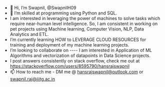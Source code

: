 - 👋 Hi, I’m Swapnil, @SwapnilH09
- 👀 I’m skilled at programming using Python and SQL.
- I am interested in leveraging the power of machines to solve tasks which require near-human level intelligence. So, I am consistent in working on pet projects using Machine learning, Computer Vision, NLP, Data Analytics and ETL.
- I’m currently learning HOW to LEVERAGE CLOUD RESOURCES for training and deployment of my machine learning projects.
- I’m looking to collaborate on ---- I am interested in Application of ML Algorithms and vectorization of datapoints in Data Science projects.
- I post answers consistently on stack overflow, check me out at https://stackoverflow.com/users/8595790/hansrajswapnil
- 📫 How to reach me - DM me @ hansrajswapnil@outlook.com or swapnil.raj@iiitg.ac.in

<!---
SwapnilH09/SwapnilH09 is a ✨ special ✨ repository because its `README.md` (this file) appears on your GitHub profile.
You can click the Preview link to take a look at your changes.
--->
